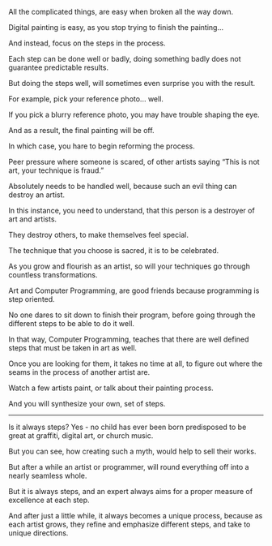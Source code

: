 All the complicated things,
are easy when broken all the way down.

Digital painting is easy,
as you stop trying to finish the painting...

And instead,
focus on the steps in the process.

Each step can be done well or badly,
doing something badly does not guarantee predictable results.

But doing the steps     well,
will sometimes even surprise you with the result.

For example,
pick your reference photo... well.

If you pick a blurry reference photo,
you may have trouble shaping the eye.

And as a result,
the final painting will be off.

In which case,
you hare to begin reforming the process.

Peer pressure where someone is scared,
of other artists saying “This is not art, your technique is fraud.”

Absolutely needs to be handled well,
because such an evil thing can destroy an artist.

In this instance, you need to understand,
that this person is a destroyer of art and artists.

They destroy others,
to make themselves feel special.

The technique that you choose is sacred,
it is to be celebrated.

As you grow and flourish as an artist,
so will your techniques go through countless transformations.

Art and Computer Programming,
are good friends because programming is step oriented.

No one dares to sit down to finish their program,
before going through the different steps to be able to do it well.

In that way, Computer Programming,
teaches that there are well defined   steps that must be taken in art as well.

Once you are looking for them, it takes no time at all,
to figure out where the seams in the process of another artist are.

Watch a few artists paint,
or talk about their painting process.

And you will synthesize your own,
set of steps.

---

Is it always steps?
Yes - no child has ever been born predisposed to be great at graffiti, digital art, or church music.

But you can see, how creating such a myth,
would help to sell their works.

But after a while an artist or programmer,
will round everything off into a nearly seamless whole.

But it is always steps,
and an expert always aims for a proper measure of excellence at each step.

And after just a little while, it always becomes a unique process,
because as each artist grows, they refine and emphasize different steps, and take to unique directions.
